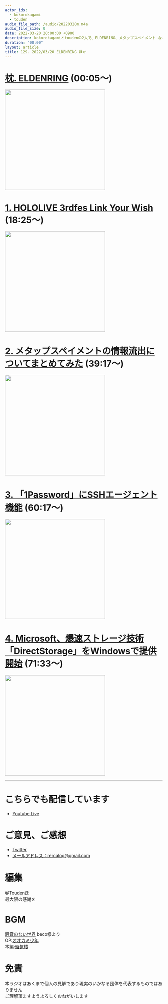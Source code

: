 ```yaml
---
actor_ids:
  - kokorokagami
  - touden
audio_file_path: /audio/20220320m.m4a
audio_file_size: 0
date: 2022-03-20 20:00:00 +0900
description: kokorokagamiとtoudenの2人で、ELDENRING、メタップスペイメント などについて話しました。
duration: "00:00"
layout: article
title: 129. 2022/03/20 ELDENRING ほか
---
```


# [枕.  ELDENRING](https://www.eldenring.jp/) (00:05～)

[<img src="https://www.famitsu.com/images/000/252/382/y_6216276da35e0.jpg" width="320dp">](https://www.eldenring.jp/) 

# [1. HOLOLIVE 3rdfes Link Your Wish](https://hololivesuperexpo.hololivepro.com/live/) (18:25～)

[<img src="https://hololivesuperexpo.hololivepro.com/wp-content/themes/hololive_super_expo_2022/images/holoEXPO_LiveKV-ALL_FullHD-RGB_fix_web.jpg" width="320dp">](https://hololivesuperexpo.hololivepro.com/live/) 

# [2.  メタップスペイメントの情報流出についてまとめてみた](https://piyolog.hatenadiary.jp/entry/2022/03/04/193000) (39:17～)

[<img src="https://optronics-media.com/kijbyuj/wp-content/uploads/2022/03/0d40a5e4a645fc6b96e767d64ac0878e-17.jpg" width="320dp">](https://piyolog.hatenadiary.jp/entry/2022/03/04/193000)  

# [3. 「1Password」にSSHエージェント機能](https://forest.watch.impress.co.jp/docs/news/1396447.html) (60:17～)

[<img src="https://asset.watch.impress.co.jp/img/wf/docs/1396/447/image1_l.png" width="320dp">](https://forest.watch.impress.co.jp/docs/news/1396447.html)  

# [4. Microsoft、爆速ストレージ技術「DirectStorage」をWindowsで提供開始](https://news.mynavi.jp/article/20220315-2293795/) (71:33～)

[<img src="https://news.mynavi.jp/article/20220315-2293795/images/001.jpg" width="320dp">](https://news.mynavi.jp/article/20220315-2293795/)  


___

# こちらでも配信しています
- [Youtube Live](https://www.youtube.com/channel/UCD1zo-WnyFdE5w0pqvKblkA)

# ご意見、ご感想
- [Twitter](https://twitter.com/recalog1)
- [メールアドレス：rercalog@gmail.com](rercalog@gmail.com)

# 編集

@Touden氏  
最大限の感謝を  

# BGM

[騒音のない世界](http://noiselessworld.net/) beco様より  
OP:[オオカミ少年](https://soundcloud.com/baron1_3/wolfboy)  
本編:[蜃気楼](https://soundcloud.com/baron1_3/shinkirou)  

# 免責

本ラジオはあくまで個人の見解であり現実のいかなる団体を代表するものではありません  
ご理解頂ますようよろしくおねがいします  